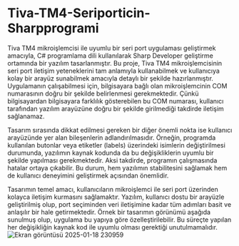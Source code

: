 # Tiva-TM4-Seriporticin-Sharpprogrami
Tiva TM4 mikroişlemcisi ile uyumlu bir seri port uygulaması geliştirmek amacıyla, C# programlama dili kullanılarak Sharp Developer geliştirme ortamında bir yazılım tasarlanmıştır. Bu proje, Tiva TM4 mikroişlemcisinin seri port iletişim yeteneklerini tam anlamıyla kullanabilmek ve kullanıcıya kolay bir arayüz sunabilmek amacıyla detaylı bir şekilde hazırlanmıştır. Uygulamanın çalışabilmesi için, bilgisayara bağlı olan mikroişlemcinin COM numarasının doğru bir şekilde belirlenmesi gerekmektedir. Çünkü bilgisayardan bilgisayara farklılık gösterebilen bu COM numarası, kullanıcı tarafından yazılım arayüzüne doğru bir şekilde girilmediği takdirde iletişim sağlanamaz.

Tasarım sırasında dikkat edilmesi gereken bir diğer önemli nokta ise kullanıcı arayüzünde yer alan bileşenlerin adlandırılmasıdır. Örneğin, programda kullanılan butonlar veya etiketler (labels) üzerindeki isimlerin değiştirilmesi durumunda, yazılımın kaynak kodunda da bu değişikliklerin uyumlu bir şekilde yapılması gerekmektedir. Aksi takdirde, programın çalışmasında hatalar ortaya çıkabilir. Bu durum, hem yazılımın stabilitesini sağlamak hem de kullanıcı deneyimini geliştirmek açısından önemlidir.

Tasarımın temel amacı, kullanıcıların mikroişlemci ile seri port üzerinden kolayca iletişim kurmasını sağlamaktır. Yazılım, kullanıcı dostu bir arayüzle geliştirilmiş olup, port seçiminden veri iletişimine kadar tüm adımları basit ve anlaşılır bir hale getirmektedir. Örnek bir tasarımın görünümü aşağıda sunulmuş olup, uygulama bu yapıya göre özelleştirilebilir. Bu süreçte yapılan her değişikliğin kaynak kod ile uyumlu olması gerektiği unutulmamalıdır.
![Ekran görüntüsü 2025-01-18 230959](https://github.com/user-attachments/assets/dbaaca7d-2bc9-47de-88e1-ff4bce81108d)
